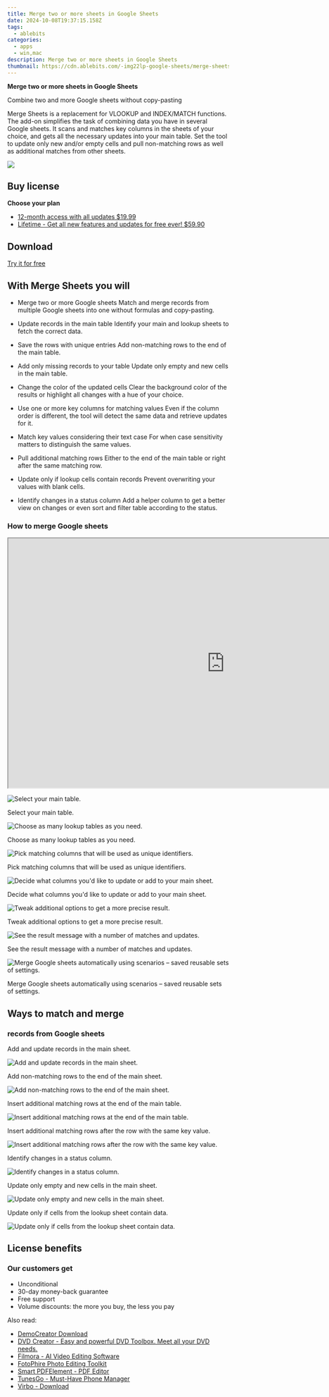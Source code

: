 ```yaml
---
title: Merge two or more sheets in Google Sheets
date: 2024-10-08T19:37:15.158Z
tags: 
  - ablebits
categories: 
  - apps
  - win,mac
description: Merge two or more sheets in Google Sheets
thumbnail: https://cdn.ablebits.com/-img22lp-google-sheets/merge-sheets/select-main-sheet.png
---
```


**Merge two or more sheets in Google Sheets**

Combine two and more Google sheets without copy-pasting

Merge Sheets is a replacement for VLOOKUP and INDEX/MATCH functions. The add-on simplifies the task of combining data you have in several Google sheets. It scans and matches key columns in the sheets of your choice, and gets all the necessary updates into your main table. Set the tool to update only new and/or empty cells and pull non-matching rows as well as additional matches from other sheets.

![](https://cdn.ablebits.com/-img22lp-google-sheets/merge-sheets/select-main-sheet.png)

## Buy license

**Choose your plan**

- [12-month access with all updates $19.99](https://secure.2checkout.com/order/checkout.php?PRODS=4720550&QTY=1&CART=1&AFFILIATE=108875&CARD=2&DESIGN_TYPE=2&SHORT_FORM=1&COUPON=TrSbExpr-MjAdns-01&CLEAN_CART=ALL&SRC=website)
- [Lifetime - Get all new features and updates for free ever! $59.90](https://secure.2checkout.com/order/checkout.php?PRODS=4729658&QTY=1&CART=1&AFFILIATE=108875&CARD=2&DESIGN_TYPE=2&SHORT_FORM=1&CLEAN_CART=ALL&SRC=website)

## Download

[Try it for free](https://workspace.google.com/marketplace/app/merge_sheets/850686067510)

## With Merge Sheets you will

-   Merge two or more Google sheets Match and merge records from multiple Google sheets into one without formulas and copy-pasting.
-   Update records in the main table Identify your main and lookup sheets to fetch the correct data.
-   Save the rows with unique entries Add non-matching rows to the end of the main table.
-   Add only missing records to your table Update only empty and new cells in the main table.
-   Change the color of the updated cells Clear the background color of the results or highlight all changes with a hue of your choice.

-   Use one or more key columns for matching values Even if the column order is different, the tool will detect the same data and retrieve updates for it.
-   Match key values considering their text case For when case sensitivity matters to distinguish the same values.
-   Pull additional matching rows Either to the end of the main table or right after the same matching row.
-   Update only if lookup cells contain records Prevent overwriting your values with blank cells.
-   Identify changes in a status column Add a helper column to get a better view on changes or even sort and filter table according to the status.

### How to merge Google sheets

<iframe loading="lazy" width="984" height="567" class="" src="https://www.youtube-nocookie.com/embed/V4DXNgqEdLc" allow="encrypted-media" allowfullscreen=""></iframe>

 ![Select your main table.](https://cdn.ablebits.com/-img22lp-google-sheets/merge-sheets/select-main-sheet.png)

Select your main table.

 ![Choose as many lookup tables as you need.](https://cdn.ablebits.com/-img22lp-google-sheets/merge-sheets/select-lookup-sheets.png)

Choose as many lookup tables as you need.

 ![Pick matching columns that will be used as unique identifiers.](https://cdn.ablebits.com/-img22lp-google-sheets/merge-sheets/choose-key-columns.png)

Pick matching columns that will be used as unique identifiers.

 ![Decide what columns you'd like to update or add to your main sheet.](https://cdn.ablebits.com/-img22lp-google-sheets/merge-sheets/update-add-columns.png)

Decide what columns you'd like to update or add to your main sheet.

 ![Tweak additional options to get a more precise result.](https://cdn.ablebits.com/-img22lp-google-sheets/merge-sheets/merge-sheets-extra-options.png)

Tweak additional options to get a more precise result.

 ![See the result message with a number of matches and updates.](https://cdn.ablebits.com/-img22lp-google-sheets/merge-sheets/result-message.png)

See the result message with a number of matches and updates.

 ![Merge Google sheets automatically using scenarios – saved reusable sets of settings.](https://cdn.ablebits.com/-img22lp-google-sheets/merge-sheets/merge-sheets-automatically.png)

Merge Google sheets automatically using scenarios – saved reusable sets of settings.

## Ways to match and merge

### records from Google sheets

Add and update records in the main sheet.

 ![Add and update records in the main sheet.](https://cdn.ablebits.com/-img22lp-google-sheets/merge-sheets/scheme-add-update-data.png)

Add non-matching rows to the end of the main sheet.

 ![Add non-matching rows to the end of the main sheet.](https://cdn.ablebits.com/-img22lp-google-sheets/merge-sheets/scheme-add-nonmatching-rows.png)

Insert additional matching rows at the end of the main table.

 ![Insert additional matching rows at the end of the main table.](https://cdn.ablebits.com/-img22lp-google-sheets/merge-sheets/scheme-extra-matches-at-the-end.png)

Insert additional matching rows after the row with the same key value.

 ![Insert additional matching rows after the row with the same key value.](https://cdn.ablebits.com/-img22lp-google-sheets/merge-sheets/scheme-extra-matches-after-same-value.png)

Identify changes in a status column.

 ![Identify changes in a status column.](https://cdn.ablebits.com/-img22lp-google-sheets/merge-sheets/scheme-status-column.png)

Update only empty and new cells in the main sheet.

 ![Update only empty and new cells in the main sheet.](https://cdn.ablebits.com/-img22lp-google-sheets/merge-sheets/scheme-update-blanks.png)

Update only if cells from the lookup sheet contain data.

 ![Update only if cells from the lookup sheet contain data.](https://cdn.ablebits.com/-img22lp-google-sheets/merge-sheets/scheme-update-contains-data.png)
 
## License benefits

### Our customers get

- Unconditional
- 30-day money-back guarantee
- Free support
- Volume discounts: the more you buy, the less you pay 

<ins class="adsbygoogle"
      style="display:block"
      data-ad-client="ca-pub-7571918770474297"
      data-ad-slot="8358498916"
      data-ad-format="auto"
      data-full-width-responsive="true"></ins>

<span class="atpl-alsoreadstyle">Also read:</span>
<div><ul>
<li><a href="https://tools.techidaily.com/wondershare/democreator/download/"><u>DemoCreator Download</u></a></li>
<li><a href="https://tools.techidaily.com/wondershare/dvdcreator/download/"><u>DVD Creator - Easy and powerful DVD Toolbox. Meet all your DVD needs.</u></a></li>
<li><a href="https://tools.techidaily.com/wondershare/filmora/download/"><u>Filmora - AI Video Editing Software</u></a></li>
<li><a href="https://tools.techidaily.com/wondershare/photo/download/"><u>FotoPhire Photo Editing Toolkit</u></a></li>
<li><a href="https://tools.techidaily.com/wondershare/pdf/download/"><u>Smart PDFElement - PDF Editor</u></a></li>
<li><a href="https://tools.techidaily.com/wondershare/tunesgo/download/"><u>TunesGo - Must-Have Phone Manager</u></a></li>
<li><a href="https://tools.techidaily.com/wondershare/virbo/download/"><u>Virbo - Download</u></a></li>
</ul></div>

